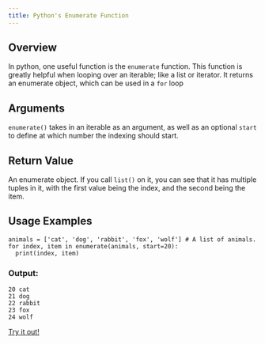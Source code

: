```yaml
---
title: Python's Enumerate Function
---
```


## Overview
In python, one useful function is the `enumerate` function. This function is greatly helpful when looping over an iterable; like a list or iterator. It returns an enumerate object, which can be used in a `for` loop

## Arguments
`enumerate()` takes in an iterable as an argument, as well as an optional `start` to define at which number the indexing should start.

## Return Value
An enumerate object. If you call `list()` on it, you can see that it has multiple tuples in it, with the first value being the index, and the second being the item.

## Usage Examples
    animals = ['cat', 'dog', 'rabbit', 'fox', 'wolf'] # A list of animals.
    for index, item in enumerate(animals, start=20):
      print(index, item)
      
### Output:
    20 cat
    21 dog
    22 rabbit
    23 fox
    24 wolf

<a href='https://repl.it/@StuffsExplained/pythonZipFunction'>Try it out!</a>

